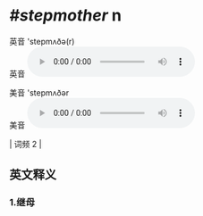 # ***\#stepmother*** n
英音 'stepmʌðə(r)  
英音
<audio src="./media/stepmother1.aac" controls="controls"></audio>

美音 'stepmʌðər  
美音
<audio src="./media/stepmother2.aac" controls="controls"></audio>



| 词频 2 |  

英文释义
---
### 1.**继母**  


